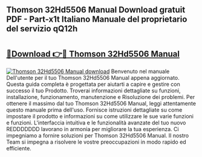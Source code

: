 ## Thomson 32Hd5506 Manual Download gratuit PDF - Part-x1t Italiano Manuale del proprietario del servizio qQ12h

# <h2><a href="http://dfbivmh.blite.top/?on=Thomson+32Hd5506+Manual">🔗Download 👉🔴 Thomson 32Hd5506 Manual</a></h2>

[![Thomson 32Hd5506 Manual download](https://i.imgur.com/lujVjoI.png)](http://dfbivmh.blite.top/?on=Thomson+32Hd5506+Manual)
Benvenuto nel manuale Dell'utente per il tuo Thomson 32Hd5506 Manual appena aggiornato. Questa guida completa è progettata per aiutarti a capire e gestire con successo il tuo Prodotto. Troverai informazioni dettagliate su funzioni, installazione, funzionamento, manutenzione e Risoluzione dei problemi. Per ottenere il massimo dal tuo Thomson 32Hd5506 Manual, leggi attentamente questo manuale prima dell'uso. Fornisce istruzioni dettagliate su come impostare il prodotto e informazioni su come utilizzare le sue varie funzioni e funzioni. L'interfaccia intuitiva e le funzionalità avanzate del tuo nuovo REDDDDDDD lavorano in armonia per migliorare la tua esperienza. Ci impegniamo a fornire soluzioni per Thomson 32Hd5506 Manual. Il nostro Team si impegna a risolvere le vostre preoccupazioni in modo rapido ed efficiente.
